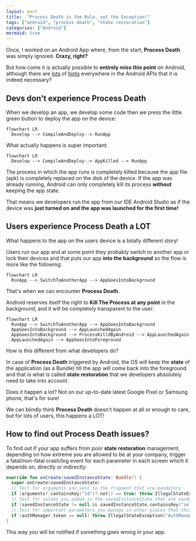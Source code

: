 ```yaml
---
layout: post
title:  "Process Death is the Rule, not the Exception!"
tags: ["android", "process death", "state restoration"]
categories: ["Android"]
mermaid: true
---
```


Once, I worked on an Android App where, from the start, **Process Death** was simply ignored. **Crazy, right?**

But how come it is actually possible to **entirely miss this point** on Android, although there are [lots](https://developer.android.com/topic/libraries/architecture/viewmodel/viewmodel-savedstate) of [hints](https://developer.android.com/topic/libraries/architecture/saving-states) everywhere in the Android APIs that it is indeed necessary?

## Devs don't experience Process Death

When we develop an app, we develop some code then we press the little green button to deploy the app on the device:
```mermaid
flowchart LR
  Develop --> CompileAndDeploy--> RunApp
```
What actually happens is super important:
```mermaid
flowchart LR
  Develop --> CompileAndDeploy--> AppKilled --> RunApp
```
The process in which the app runs is completely killed because the app file (apk) is completely replaced on the disk of the device. If the app was already running, Android can only completely kill its process **without** keeping the app state.

That means we developers run the app from our IDE Android Studio as if the device was **just turned on and the app was launched for the first time!**

## Users experience Process Death a LOT

What happens to the app on the users device is a totally different story!

Users run our app and at some point they probably switch to another app or lock their devices and that puts our app **into the background** so the flow is more like the following:

```mermaid
flowchart LR
  RunApp --> SwitchToAnotherApp --> AppGoesIntoBackground
```
That's when we can encounter **Process Death**.

Android reserves itself the right to **Kill The Process at any point** in the background, and it will be completely transparent to the user:

```mermaid
flowchart LR
  RunApp --> SwitchToAnotherApp --> AppGoesIntoBackground
  AppGoesIntoBackground --> AppLaunchedAgain
  AppGoesIntoBackground --> ProcessKilldByAndroid --> AppLaunchedAgain
  AppLaunchedAgain --> AppGoesIntoForeground
```

How is this different from what developers do? 

In case of **Process Death** triggered by Android, the OS will keep the **state** of the application (as a Bundle) till the app will come back into the foreground and that is what is called **state restoration** that we developers absolutely need to take into account.

Does it happen a lot? Not on our up-to-date latest Google Pixel or Samsung phone, that's for sure!

We can blindly think **Process Death** doesn't happen at all or enough to care, but for lots of users, this happens a LOT!

## How to find out Process Death issues?

To find out if your app suffers from poor **state restoration** management, depending on how extreme you are allowed to be at your company, trigger a fatal/non-fatal crash/log event for each parameter in each screen which it depends on, directly or indirectly:
```kotlin
override fun onCreate(savedInstanceState: Bundle?) {
  super.onCreate(savedInstanceState)
  // Test for arguments you sent to the fragment that are mandatory
  if (arguments?.containsKey("id")?.not() == true) throw IllegalStateException("id parameter in screen $screenName not found but is mandatory")
  // Test for values you added in the savedInstanceState that are mandatory
  if (savedInstanceState != null && savedInstanceState.containsKey("selectedBottomBarItem").not()) throw IllegalStateException("selectedBottomBarItem parameter  in screen $screenName not found")
  // Test for important parameters you manage in other places that this screen depends on
  if (authManager.token == null) throw IllegalStateException("AuthManager should have gotten a valid token before accessing screen $screenName")
}
```
This way you will be notified if something goes wrong in your app.

